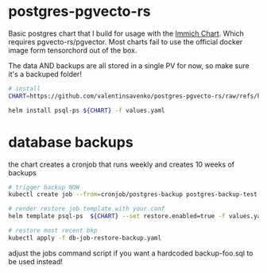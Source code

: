 # postgres-pgvecto-rs

Basic postgres chart that I build for usage with the [Immich Chart](https://github.com/immich-app/immich-charts/blob/main/README.md).
Which requires pgvecto-rs/pgvector.
Most charts fail to use the official docker image form tensorchord out of the box.

The data AND backups are all stored in a single PV for now, so make sure it's a backuped folder!

```bash
# install
CHART=https://github.com/valentinsavenko/postgres-pgvecto-rs/raw/refs/heads/main/postgres-pgvecto-rs-0.1.4.tgz

helm install psql-ps ${CHART} -f values.yaml
```

# database backups
the chart creates a cronjob that runs weekly and creates 10 weeks of backups
```bash
# trigger backup NOW
kubectl create job --from=cronjob/postgres-backup postgres-backup-test

# render restore job template with your conf
helm template psql-ps  ${CHART} --set restore.enabled=true -f values.yaml --show-only templates/job.yaml >> db-job-restore-backup.yaml

# restore most recent bkp
kubectl apply -f db-job-restore-backup.yaml
```
adjust the jobs command script if you want a hardcoded backup-foo.sql to be used instead!